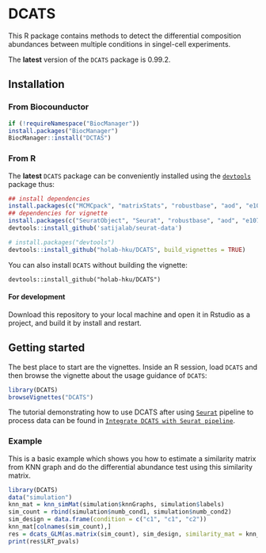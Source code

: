 
<!-- README.md is generated from README.Rmd. Please edit that file -->

# DCATS

<!-- badges: start -->
<!-- badges: end -->

This R package contains methods to detect the differential composition
abundances between multiple conditions in singel-cell experiments.

The **latest** version of the `DCATS` package is 0.99.2.

## Installation

### From Biocounductor

``` r
if (!requireNamespace("BiocManager"))
install.packages("BiocManager")
BiocManager::install("DCTAS")
```

### From R

The **latest** `DCATS` package can be conveniently installed using the
[`devtools`](https://www.rstudio.com/products/rpackages/devtools/)
package thus:

``` r
## install dependencies
install.packages(c("MCMCpack", "matrixStats", "robustbase", "aod", "e1071"))
## dependencies for vignette
install.packages(c("SeuratObject", "Seurat", "robustbase", "aod", "e1071"))
devtools::install_github('satijalab/seurat-data')
```

``` r
# install.packages("devtools")
devtools::install_github("holab-hku/DCATS", build_vignettes = TRUE)
```

You can also install `DCATS` without building the vignette:

    devtools::install_github("holab-hku/DCATS")

#### For development

Download this repository to your local machine and open it in Rstudio as
a project, and build it by install and restart.

## Getting started

The best place to start are the vignettes. Inside an R session, load
`DCATS` and then browse the vignette about the usage guidance of
`DCATS`:

``` r
library(DCATS)
browseVignettes("DCATS")
```

The tutorial demonstrating how to use DCATS after using
[`Seurat`](https://satijalab.org/seurat/index.html) pipeline to process
data can be found in
[`Integrate DCATS with Seurat pipeline`](https://htmlpreview.github.io/?https://github.com/linxy29/DCATS_anlysis/blob/master/vignette/Integrate_with_seurat.html).

### Example

This is a basic example which shows you how to estimate a similarity
matrix from KNN graph and do the differential abundance test using this
similarity matrix.

``` r
library(DCATS)
data("simulation")
knn_mat = knn_simMat(simulation$knnGraphs, simulation$labels)
sim_count = rbind(simulation$numb_cond1, simulation$numb_cond2)
sim_design = data.frame(condition = c("c1", "c1", "c2"))
knn_mat[colnames(sim_count),]
res = dcats_GLM(as.matrix(sim_count), sim_design, similarity_mat = knn_mat)
print(res$LRT_pvals)
```

